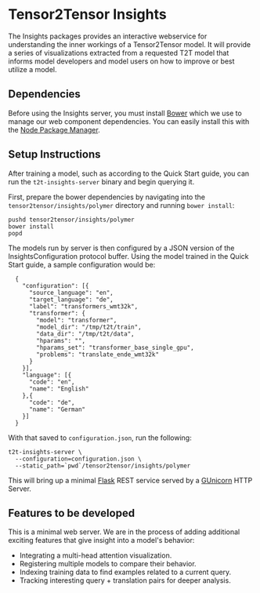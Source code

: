 # Tensor2Tensor Insights

The Insights packages provides an interactive webservice for understanding the
inner workings of a Tensor2Tensor model.  It will provide a series of
visualizations extracted from a requested T2T model that informs model developers
and model users on how to improve or best utilize a model.

## Dependencies

Before using the Insights server, you must install [Bower](https://bower.io/)
which we use to manage our web component dependencies.  You can easily install
this with the [Node Package Manager](https://www.npmjs.com/).

## Setup Instructions

After training a model, such as according to the Quick Start guide, you can run
the `t2t-insights-server` binary and begin querying it.

First, prepare the bower dependencies by navigating into the
`tensor2tensor/insights/polymer` directory and running `bower install`:

```
pushd tensor2tensor/insights/polymer
bower install
popd
```

The models run by server is then configured by a JSON version of the
InsightsConfiguration protocol buffer.  Using the model trained in the Quick
Start guide, a sample configuration would be:

```
  {
    "configuration": [{
      "source_language": "en",
      "target_language": "de",
      "label": "transformers_wmt32k",
      "transformer": {
        "model": "transformer",
        "model_dir": "/tmp/t2t/train",
        "data_dir": "/tmp/t2t/data",
        "hparams": "",
        "hparams_set": "transformer_base_single_gpu",
        "problems": "translate_ende_wmt32k"
      }
    }],
    "language": [{
      "code": "en",
      "name": "English"
    },{
      "code": "de",
      "name": "German"
    }]
  }
```

With that saved to `configuration.json`, run the following:

```
t2t-insights-server \
  --configuration=configuration.json \
  --static_path=`pwd`/tensor2tensor/insights/polymer
```

This will bring up a minimal [Flask](http://flask.pocoo.org/) REST service
served by a [GUnicorn](http://gunicorn.org/) HTTP Server.

## Features to be developed

This is a minimal web server.  We are in the process of adding additional
exciting features that give insight into a model's behavior:

  * Integrating a multi-head attention visualization.
  * Registering multiple models to compare their behavior.
  * Indexing training data to find examples related to a current query.
  * Tracking interesting query + translation pairs for deeper analysis.

